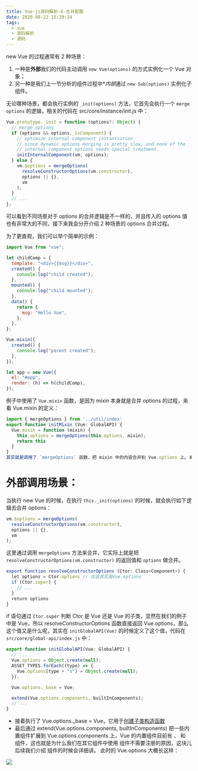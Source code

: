 ```yaml
---
title: Vue-js源码解析-6-合并配置
date: 2020-08-22 15:39:24
tags:
  - vue
  - 源码解析
  - 源码
---
```


new Vue 的过程通常有 2 种场景：

1. 一种是**外部**我们的代码主动调用 `new Vue(options)` 的方式实例化一个 Vue 对象；
2. 另一种是我们上一节分析的组件过程中\**内部*通过 `new Sub(options)` 实例化子组件。

<!-- more -->

无论哪种场景，都会执行实例的 `_init(options)` 方法，它首先会执行一个 `merge options` 的逻辑，相关的代码在 src/core/instance/init.js 中：

```js
Vue.prototype._init = function (options?: Object) {
  // merge options
  if (options && options._isComponent) {
    // optimize internal component instantiation
    // since dynamic options merging is pretty slow, and none of the
    // internal component options needs special treatment.
    initInternalComponent(vm, options);
  } else {
    vm.$options = mergeOptions(
      resolveConstructorOptions(vm.constructor),
      options || {},
      vm
    );
  }
  // ...
};
```

可以看到不同场景对于 options 的合并逻辑是不一样的，并且传入的 options 值也有非常大的不同，接下来我会分开介绍 2 种场景的 options 合并过程。

为了更直观，我们可以举个简单的示例：

```js
import Vue from "vue";

let childComp = {
  template: "<div>{{msg}}</div>",
  created() {
    console.log("child created");
  },
  mounted() {
    console.log("child mounted");
  },
  data() {
    return {
      msg: "Hello Vue",
    };
  },
};

Vue.mixin({
  created() {
    console.log("parent created");
  },
});

let app = new Vue({
  el: "#app",
  render: (h) => h(childComp),
});
```
例子中使用了 `Vue.mixin` 函数，是因为 mixin 本身就是合并 options 的过程，来看 Vue.mixin 的定义：

```js
import { mergeOptions } from '../util/index'
export function initMixin (Vue: GlobalAPI) {
  Vue.mixin = function (mixin) {
    this.options = mergeOptions(this.options, mixin);
    return this
  }
}
其实就是调用了 `mergeOptions` 函数，把 mixin 中的内容合并到 Vue.options 上。关于 mergeOptions 函数在下文介绍

```

# 外部调用场景：

当执行 new Vue 的时候，在执行 `this._init(options)` 的时候，就会执行如下逻辑去合并 options：

```js
vm.$options = mergeOptions(
  resolveConstructorOptions(vm.constructor),
  options || {},
  vm
);
```

这里通过调用 `mergeOptions` 方法来合并，它实际上就是把 `resolveConstructorOptions(vm.constructor)` 的返回值和 `options` 做合并。
```js
export function resolveConstructorOptions (Ctor: Class<Component>) {  
  let options = Ctor.options // 在这其实是Vue.options  
  if (Ctor.super) {    
    // ...  
  }  
  return options
}
```
if 语句通过 `Ctor.super` 判断 Ctor 是 Vue 还是 Vue 的子类，显然在我们的例子中是 Vue，所以 resolveConstructorOptions 函数直接返回 Vue.options，那么这个值又是什么呢，其实在 `initGlobalAPI(Vue)` 的时候定义了这个值，代码在 `src/core/global-api/index.js` 中：

```js
export function initGlobalAPI(Vue: GlobalAPI) {
  // ...
  Vue.options = Object.create(null);
  ASSET_TYPES.forEach((type) => {
    Vue.options[type + "s"] = Object.create(null);
  });

  Vue.options._base = Vue;

  extend(Vue.options.components, builtInComponents);
  // ...
}
```
* 接着执行了 Vue.options._base = Vue，它用于[创建子类构造函数](https://blog.liujiefront.com/2020/08/18/Vue-js%E6%BA%90%E7%A0%81%E8%A7%A3%E6%9E%90-3-createComponent/)
* 最后通过 extend(Vue.options.components, builtInComponents) 把一些内置组件扩展到 Vue.options.components 上，Vue 的内置组件目前有 <keep-alive>、<transition> 和 <transition-group> 组件，这也就是为什么我们在其它组件中使用 <keep-alive> 组件不需要注册的原因，这块儿后续我们介绍 <keep-alive> 组件的时候会详细讲。
此时的 Vue.options 大概长这样：

![](https://cdn.liujiefront.com/images/algorithm/xax4l.png)